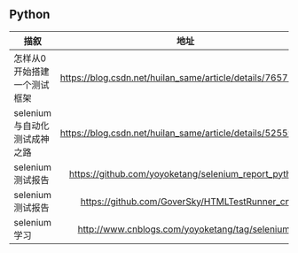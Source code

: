 ## Python
| 描叙          | 地址           |
| ------------- |:-------------:| 
|怎样从0开始搭建一个测试框架|https://blog.csdn.net/huilan_same/article/details/76572411|
|selenium与自动化测试成神之路|https://blog.csdn.net/huilan_same/article/details/52559711|
|selenium测试报告|https://github.com/yoyoketang/selenium_report_python|
|selenium测试报告|https://github.com/GoverSky/HTMLTestRunner_cn|
|selenium 学习|http://www.cnblogs.com/yoyoketang/tag/selenium/|
